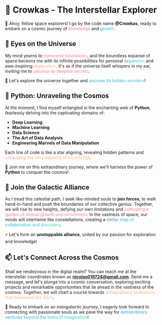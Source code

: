<!--

   _   ____   ____ _  __        __    ___  _ 
  /_\ |  _ \ / ___| |/ /   /\  / /   / _ \/ |
 //_\\| | | | |   | ' /   / /_/ /   | | | | |
/  _  \ |_| | |___| . \  / __  /    | |_| | |
\_/ \_/\____|\____|_|\_\/_/ /_/      \___/|_|
                                             

Ahoy, fellow space explorers! I go by the code name **@Crowkas**, ready to embark on a cosmic journey of knowledge and growth.

-->

# 🌌 Crowkas - The Interstellar Explorer

🚀 Ahoy, fellow space explorers! I go by the code name **@Crowkas**, ready to embark on a cosmic journey of <span style="background-image: linear-gradient(to right, #ff758c, #ff7eb3); color: transparent; -webkit-background-clip: text; background-clip: text;">knowledge</span> and <span style="background-image: linear-gradient(to right, #26a0da, #35dadb); color: transparent; -webkit-background-clip: text; background-clip: text;">growth</span>.

## 👀 Eyes on the Universe

My mind yearns to <span style="background-image: linear-gradient(to right, #ff758c, #ff7eb3); color: transparent; -webkit-background-clip: text; background-clip: text;">transcend boundaries</span>, and the boundless expanse of space beckons me with its infinite possibilities for personal <span style="background-image: linear-gradient(to right, #26a0da, #35dadb); color: transparent; -webkit-background-clip: text; background-clip: text;">expansion</span> and awe-inspiring <span style="background-image: linear-gradient(to right, #ffa17a, #ffc27a); color: transparent; -webkit-background-clip: text; background-clip: text;">exploration</span>. It's as if the universe itself whispers in my ear, inviting me to <span style="background-image: linear-gradient(to right, #ff758c, #ff7eb3); color: transparent; -webkit-background-clip: text; background-clip: text;">uncover its deepest secrets</span>.

🔭 Let's explore the universe together and <span style="background-image: linear-gradient(to right, #26a0da, #35dadb); color: transparent; -webkit-background-clip: text; background-clip: text;">uncover its hidden wonders</span>!

## 🌱 Python: Unraveling the Cosmos

At the moment, I find myself entangled in the enchanting web of **Python**, fearlessly delving into the captivating domains of:

- **Deep Learning**
- **Machine Learning**
- **Data Science**
- **The Art of Data Analysis**
- **Engineering Marvels of Data Manipulation**

Each line of code is like a star aligning, revealing hidden patterns and <span style="background-image: linear-gradient(to right, #ffa17a, #ffc27a); color: transparent; -webkit-background-clip: text; background-clip: text;">unraveling the very essence of knowledge</span>.

🌟 Join me on this extraordinary journey, where we'll harness the power of **Python** to conquer the cosmos!

## 💞️ Join the Galactic Alliance

As I tread this celestial path, I seek like-minded souls to **join forces**, to walk hand-in-hand and push the boundaries of our collective genius. Together, we will rise to new heights, defying our own limitations and <span style="background-image: linear-gradient(to right, #ff758c, #ff7eb3); color: transparent; -webkit-background-clip: text; background-clip: text;">cultivating a garden of mutual growth and enrichment</span>. In the vastness of space, our minds will intertwine like constellations, creating a <span style="background-image: linear-gradient(to right, #26a0da, #35dadb); color: transparent; -webkit-background-clip: text; background-clip: text;">stellar map of collaboration and discovery</span>.

⚡ Let's form an **unstoppable alliance**, united by our passion for exploration and knowledge!

## 📫 Let's Connect Across the Cosmos

Shall we rendezvous in the digital realm? You can reach me at the interstellar coordinates known as **nicolas019724@gmail.com**. Send me a message, and let's plunge into a cosmic conversation, exploring exciting projects and remarkable opportunities that lie ahead in the vastness of the cosmos. Together, we will chart a course towards <span style="background-image: linear-gradient(to right, #ffa17a, #ffc27a); color: transparent; -webkit-background-clip: text; background-clip: text;">extraordinary endeavors that transcend the stars</span>.

🌌 Ready to embark on an *intergalactic journey*, I eagerly look forward to connecting with passionate souls as we pave the way for <span style="background-image: linear-gradient(to right, #26a0da, #35dadb); color: transparent; -webkit-background-clip: text; background-clip: text;">extraordinary ventures beyond the limits of imagination</span>!

<!--
"Space: the final frontier." - Captain James T. Kirk
-->
